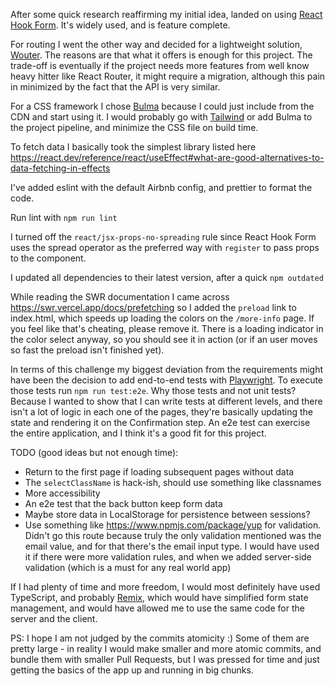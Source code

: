 After some quick research reaffirming my initial idea, landed on using [React Hook Form](https://react-hook-form.com/). It's widely used, and is feature complete.

For routing I went the other way and decided for a lightweight solution, [Wouter](https://github.com/molefrog/wouter). The reasons are that what it offers is enough for this project. The trade-off is eventually if the project needs more features from well know heavy hitter like React Router, it might require a migration, although this pain in minimized by the fact that the API is very similar.

For a CSS framework I chose [Bulma](https://bulma.io/) because I could just include from the CDN and start using it. I would probably go with [Tailwind](https://tailwindcss.com/) or add Bulma to the project pipeline, and minimize the CSS file on build time.

To fetch data I basically took the simplest library listed here https://react.dev/reference/react/useEffect#what-are-good-alternatives-to-data-fetching-in-effects

I've added eslint with the default Airbnb config, and prettier to format the code.

Run lint with `npm run lint`

I turned off the `react/jsx-props-no-spreading` rule since React Hook Form uses the spread operator as the preferred way with `register` to pass props to the component.

I updated all dependencies to their latest version, after a quick `npm outdated`

While reading the SWR documentation I came across https://swr.vercel.app/docs/prefetching so I added the `preload` link to index.html, which speeds up loading the colors on the `/more-info` page. If you feel like that's cheating, please remove it. There is a loading indicator in the color select anyway, so you should see it in action (or if an user moves so fast the preload isn't finished yet).

In terms of this challenge my biggest deviation from the requirements might have been the decision to add end-to-end tests with [Playwright](https://playwright.dev/). To execute those tests run `npm run test:e2e`. Why those tests and not unit tests? Because I wanted to show that I can write tests at different levels, and there isn't a lot of logic in each one of the pages, they're basically updating the state and rendering it on the Confirmation step. An e2e test can exercise the entire application, and I think it's a good fit for this project.

TODO (good ideas but not enough time):

- Return to the first page if loading subsequent pages without data
- The `selectClassName` is hack-ish, should use something like classnames
- More accessibility
- An e2e test that the back button keep form data
- Maybe store data in LocalStorage for persistence between sessions?
- Use something like https://www.npmjs.com/package/yup for validation. Didn't go this route because truly the only validation mentioned was the email value, and for that there's the email input type. I would have used it if there were more validation rules, and when we added server-side validation (which is a must for any real world app)

If I had plenty of time and more freedom, I would most definitely have used TypeScript, and probably [Remix](https://remix.run/), which would have simplified form state management, and would have allowed me to use the same code for the server and the client.

PS: I hope I am not judged by the commits atomicity :) Some of them are pretty large - in reality I would make smaller and more atomic commits, and bundle them with smaller Pull Requests, but I was pressed for time and just getting the basics of the app up and running in big chunks.
